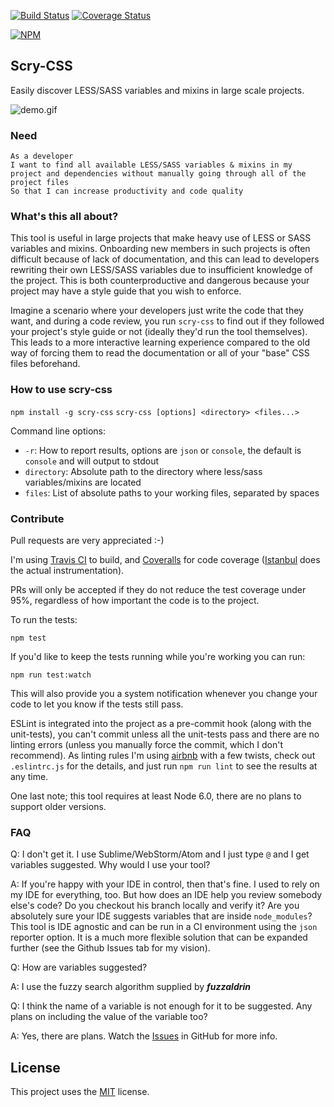 [![Build Status](https://travis-ci.org/ovidiubute/scry-css.svg?branch=master)](https://travis-ci.org/ovidiubute/scry-css) [![Coverage Status](https://coveralls.io/repos/github/ovidiubute/scry-css/badge.svg?branch=master)](https://coveralls.io/github/ovidiubute/scry-css?branch=master)

[![NPM](https://nodei.co/npm/scry-css.png)](https://nodei.co/npm/scry-css/)

## Scry-CSS
Easily discover LESS/SASS variables and mixins in large scale projects.

![demo.gif](https://s3.eu-central-1.amazonaws.com/ovi-projects/scry-css/demo.gif)

### Need

```gherkin
As a developer
I want to find all available LESS/SASS variables & mixins in my project and dependencies without manually going through all of the project files
So that I can increase productivity and code quality
```

### What's this all about?
This tool is useful in large projects that make heavy use of LESS or SASS variables and mixins. Onboarding new members in such projects is often difficult because of lack of documentation, and this can lead to developers rewriting their own LESS/SASS variables due to insufficient knowledge of the project. This is both counterproductive and dangerous because your project may have a style guide that you wish to enforce.

Imagine a scenario where your developers just write the code that they want, and during a code review, you run `scry-css` to find out if they followed your project's style guide or not (ideally they'd run the tool themselves). This leads to a more interactive learning experience compared to the old way of forcing them to read the documentation or all of your "base" CSS files beforehand.

### How to use scry-css
```npm install -g scry-css```
```scry-css [options] <directory> <files...>```

Command line options:
- ```-r```: How to report results, options are `json` or `console`, the default is `console` and will output to stdout
- ```directory```: Absolute path to the directory where less/sass variables/mixins are located
- ```files```: List of absolute paths to your working files, separated by spaces

### Contribute
Pull requests are very appreciated :-)

I'm using [Travis CI](https://travis-ci.org/) to build, and [Coveralls](https://coveralls.io/) for code coverage ([Istanbul](https://github.com/gotwarlost/istanbul) does the actual instrumentation).

PRs will only be accepted if they do not reduce the test coverage under 95%, regardless of how important the code is to the project.

To run the tests:

```
npm test
```

If you'd like to keep the tests running while you're working you can run:

```
npm run test:watch
```

This will also provide you a system notification whenever you change your code to let you know if the tests still pass.

ESLint is integrated into the project as a pre-commit hook (along with the unit-tests), you can't commit unless all the unit-tests pass and there are no linting errors (unless you manually force the commit, which I don't recommend).
As linting rules I'm using [airbnb](https://www.npmjs.com/package/eslint-config-airbnb) with a few twists, check out `.eslintrc.js` for the details, and just run `npm run lint` to see the results at any time.

One last note; this tool requires at least Node 6.0, there are no plans to support older versions.

### FAQ
Q: I don't get it. I use Sublime/WebStorm/Atom and I just type `@` and I get variables suggested. Why would I use your tool?

A: If you're happy with your IDE in control, then that's fine. I used to rely on my IDE for everything, too. But how does an IDE help you review somebody else's code? Do you checkout his branch locally and verify it? Are you absolutely sure your IDE suggests variables that are inside `node_modules`? This tool is IDE agnostic and can be run in a CI environment using the `json` reporter option. It is a much more flexible solution that can be expanded further (see the Github Issues tab for my vision).

Q: How are variables suggested?

A: I use the fuzzy search algorithm supplied by ***fuzzaldrin***

Q: I think the name of a variable is not enough for it to be suggested. Any plans on including the value of the variable too?

A: Yes, there are plans. Watch the [Issues](https://github.com/ovidiubute/scry-css/issues) in GitHub for more info.

## License
This project uses the [MIT](https://github.com/ovidiubute/scry-css/blob/master/LICENSE) license.
